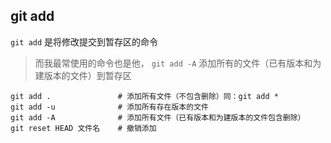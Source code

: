 ## git add

`git add` 是将修改提交到暂存区的命令

> 而我最常使用的命令也是他， `git add -A` 添加所有的文件（已有版本和为建版本的文件）到暂存区

```shell
git add .               # 添加所有文件（不包含删除）同：git add * 
git add -u              # 添加所有存在版本的文件
git add -A              # 添加所有文件（已有版本和为建版本的文件包含删除）
git reset HEAD 文件名    # 撤销添加  
```


